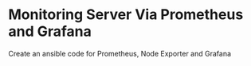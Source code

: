 # Monitoring Server Via Prometheus and Grafana
Create an ansible code for Prometheus, Node Exporter and Grafana 
